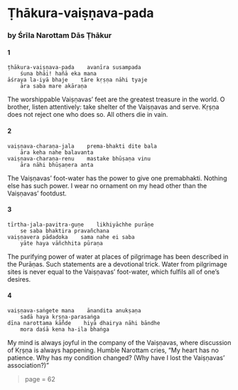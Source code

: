 # Ṭhākura-vaiṣṇava-pada

### by Śrīla Narottam Dās Ṭhākur

#### 1

    ṭhākura-vaiṣṇava-pada    avanīra susampada
        śuna bhāi! hañā eka mana
    āśraya la-iyā bhaje    tāre kṛṣṇa nāhi tyaje
        āra saba mare akāraṇa

The worshippable Vaiṣṇavas’ feet are the greatest treasure in the world. O brother, listen attentively: take shelter of the Vaiṣṇavas and serve. Kṛṣṇa does not reject one who does so. All others die in vain.

#### 2

    vaiṣṇava-charaṇa-jala    prema-bhakti dite bala
        āra keha nahe balavanta
    vaiṣṇava-charaṇa-renu    mastake bhūṣaṇa vinu
        āra nāhi bhūṣaṇera anta

The Vaiṣṇavas’ foot-water has the power to give one premabhakti. Nothing else has such power. I wear no ornament on my head other than the Vaiṣṇavas’ footdust.

#### 3

    tīrtha-jala-pavitra-guṇe    likhiyāchhe purāṇe
        se saba bhaktira pravañchana
    vaiṣṇavera pādadoka    sama nahe ei saba
        yāte haya vāñchhita pūraṇa

The purifying power of water at places of pilgrimage has been described in the Purāṇas. Such statements are a devotional trick. Water from pilgrimage sites is never equal to the Vaiṣṇavas’ foot-water, which fulfils all of one’s desires.

#### 4

    vaiṣṇava-saṅgete mana    ānandita anukṣaṇa
        sadā haya kṛṣṇa-parasaṅga
    dīna narottama kā̐nde    hiyā dhairya nāhi bāndhe
        mora daśā kena ha-ila bhaṅga

My mind is always joyful in the company of the Vaiṣṇavas, where discussion of Kṛṣṇa is always happening. Humble Narottam cries, “My heart has no patience. Why has my condition changed? (Why have I lost the Vaiṣṇavas’ association?)”


> page = 62
